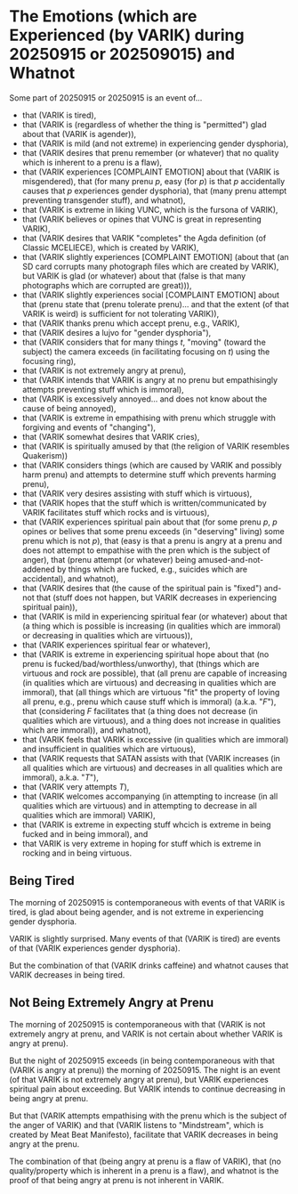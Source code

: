 The Emotions (which are Experienced (by VARIK) during 20250915 or 202509015) and Whatnot
========================================================================================

Some part of 20250915 or 20250915 is an event of...

* that (VARIK is tired),
* that (VARIK is (regardless of whether the thing is "permitted") glad about that (VARIK is agender)),
* that (VARIK is mild (and not extreme) in experiencing gender dysphoria),
* that (VARIK desires that prenu remember (or whatever) that no quality which is inherent to a prenu is a flaw),
* that (VARIK experiences [COMPLAINT EMOTION] about that (VARIK is misgendered), that (for many prenu $p$, easy (for $p$) is that $p$ accidentally causes that $p$ experiences gender dysphoria), that (many prenu attempt preventing transgender stuff), and whatnot),
* that (VARIK is extreme in liking VUNC, which is the fursona of VARIK),
* that (VARIK believes or opines that VUNC is great in representing VARIK),
* that (VARIK desires that VARIK "completes" the Agda definition (of Classic MCELIECE), which is created by VARIK),
* that (VARIK slightly experiences [COMPLAINT EMOTION] (about that (an SD card corrupts many photograph files which are created by VARIK), but VARIK is glad (or whatever) about that (false is that many photographs which are corrupted are great))),
* that (VARIK slightly experiences social [COMPLAINT EMOTION] about that (prenu state that (prenu tolerate prenu)... and that the extent (of that VARIK is weird) is sufficient for not tolerating VARIK)),
* that (VARIK thanks prenu which accept prenu, e.g., VARIK),
* that (VARIK desires a lujvo for "gender dysphoria"),
* that (VARIK considers that for many things $t$, "moving" (toward the subject) the camera exceeds (in facilitating focusing on $t$) using the focusing ring),
* that (VARIK is not extremely angry at prenu),
* that (VARIK intends that VARIK is angry at no prenu but empathisingly attempts preventing stuff which is immoral),
* that (VARIK is excessively annoyed... and does not know about the cause of being annoyed),
* that (VARIK is extreme in empathising with prenu which struggle with forgiving and events of "changing"),
* that (VARIK somewhat desires that VARIK cries),
* that (VARIK is spiritually amused by that (the religion of VARIK resembles Quakerism))
* that (VARIK considers things (which are caused by VARIK and possibly harm prenu) and attempts to determine stuff which prevents harming prenu),
* that (VARIK very desires assisting with stuff which is virtuous),
* that (VARIK hopes that the stuff which is written/communicated by VARIK facilitates stuff which rocks and is virtuous),
* that (VARIK experiences spiritual pain about that (for some prenu $p$, $p$ opines or belives that some prenu exceeds (in "deserving" living) some prenu which is not $p$), that (easy is that a prenu is angry at a prenu and does not attempt to empathise with the pren which is the subject of anger), that (prenu attempt (or whatever) being amused-and-not-addened by things which are fucked, e.g., suicides which are accidental),  and whatnot),
* that (VARIK desires that (the cause of the spiritual pain is "fixed") and-not that (stuff does not happen, but VARIK decreases in experiencing spiritual pain)),
* that (VARIK is mild in experiencing spiritual fear (or whatever) about that (a thing which is possible is increasing (in qualities which are immoral) or decreasing in qualities which are virtuous)),
* that (VARIK experiences spiritual fear or whatever),
* that (VARIK is extreme in experiencing spiritual hope about that (no prenu is fucked/bad/worthless/unworthy), that (things which are virtuous and rock are possible), that (all prenu are capable of increasing (in qualities which are virtuous) and decreasing in qualities which are immoral), that (all things which are virtuous "fit" the property of loving all prenu, e.g., prenu which cause stuff which is immoral) (a.k.a. "$F$"), that (considering $F$ facilitates that (a thing does not decrease (in qualities which are virtuous), and a thing does not increase in qualities which are immoral)), and whatnot),
* that (VARIK feels that VARIK is excessive (in qualities which are immoral) and insufficient in qualities which are virtuous),
* that (VARIK requests that SATAN assists with that (VARIK increases (in all qualities which are virtuous) and decreases in all qualities which are immoral), a.k.a. "$T$"),
* that (VARIK very attempts $T$),
* that (VARIK welcomes accompanying (in attempting to increase (in all qualities which are virtuous) and in attempting to decrease in all qualities which are immoral) VARIK),
* that (VARIK is extreme in expecting stuff whcich is extreme in being fucked and in being immoral), and
* that VARIK is very extreme in hoping for stuff which is extreme in rocking and in being virtuous.

## Being Tired
The morning of 20250915 is contemporaneous with events of that VARIK is tired, is glad about being agender, and is not extreme in experiencing gender dysphoria.

VARIK is slightly surprised.  Many events of that (VARIK is tired) are events of that (VARIK experiences gender dysphoria).

But the combination of that (VARIK drinks caffeine) and whatnot causes that VARIK decreases in being tired.

## Not Being Extremely Angry at Prenu
The morning of 20250915 is contemporaneous with that (VARIK is not extremely angry at prenu, and VARIK is not certain about whether VARIK is angry at prenu).

But the night of 20250915 exceeds (in being contemporaneous with that (VARIK is angry at prenu)) the morning of 20250915.  The night is an event (of that VARIK is not extremely angry at prenu), but VARIK experiences spiritual pain about exceeding.  But VARIK intends to continue decreasing in being angry at prenu.

But that (VARIK attempts empathising with the prenu which is the subject of the anger of VARIK) and that (VARIK listens to "Mindstream", which is created by Meat Beat Manifesto), facilitate that VARIK decreases in being angry at the prenu.

The combination of that (being angry at prenu is a flaw of VARIK), that (no quality/property which is inherent in a prenu is a flaw), and whatnot is the proof of that being angry at prenu is not inherent in VARIK.
